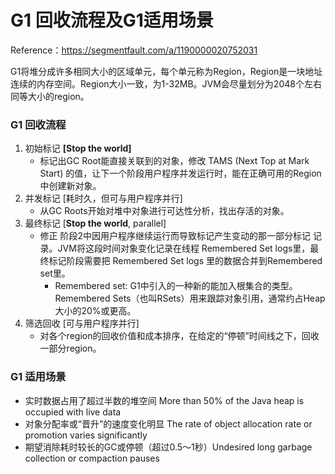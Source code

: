 # G1 回收流程及G1适用场景

Reference：https://segmentfault.com/a/1190000020752031

G1将堆分成许多相同大小的区域单元，每个单元称为Region，Region是一块地址连续的内存空间。Region大小一致，为1-32MB。JVM会尽量划分为2048个左右同等大小的region。

### G1 回收流程

1. 初始标记 **[Stop the world]**
   - 标记出GC Root能直接关联到的对象，修改 TAMS (Next Top at Mark Start) 的值，让下一个阶段用户程序并发运行时，能在正确可用的Region中创建新对象。
2. 并发标记 [耗时久，但可与用户程序并行]
   - 从GC Roots开始对堆中对象进行可达性分析，找出存活的对象。
3. 最终标记 [**Stop the world**, parallel]
   - 修正 阶段2中因用户程序继续运行而导致标记产生变动的那一部分标记 记录。JVM将这段时间对象变化记录在线程 Remembered Set logs里，最终标记阶段需要把 Remembered Set logs 里的数据合并到Remembered set里。
     - Remembered set: G1中引入的一种新的能加入根集合的类型。Remembered Sets（也叫RSets）用来跟踪对象引用，通常约占Heap大小的20%或更高。
4. 筛选回收 [可与用户程序并行]
   - 对各个region的回收价值和成本排序，在给定的“停顿”时间线之下，回收一部分region。



### G1 适用场景

- 实时数据占用了超过半数的堆空间 More than 50% of the Java heap is occupied with live data
- 对象分配率或“晋升”的速度变化明显 The rate of object allocation rate or promotion varies significantly
- 期望消除耗时较长的GC或停顿（超过0.5～1秒）Undesired long garbage collection or compaction pauses